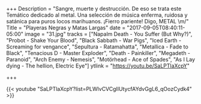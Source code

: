 +++
Description = "Sangre, muerte y destrucción. De eso se trata este Temático dedicado al metal. Una selección de música enferma, ruidosa y satánica para puros locos marihuanos. ¡Fierro pariente! Digo, METAL \\m/"
Title = "Playeras Negras y Matas Largas"
date = "2017-09-05T08:40:11-05:00"
image = "31.jpg"
tracks = ["Napalm Death - You Suffer (But Why?)", "Probot - Shake Your Blood", "Black Sabbath - War Pigs", "Iced Earth - Screaming for vengance", "Sepultura - Ratamahatta", "Metallica - Fade to Black", "Tenacious D - Master Exploder", "Death - Painkiller", "Megadeth - Paranoid", "Arch Enemy - Nemesis", "Motörhead - Ace of Spades", "As I Lay dying - The hellion, Electric Eye"]
ytlink = "https://youtu.be/SaLPTlaXcpY"

+++

{{< youtube "SaLPTlaXcpY?list=PLWlvCVCglIUtycfAYdvGgL6_qOozCydk4" >}}
